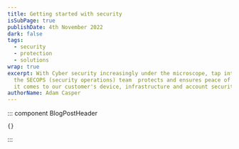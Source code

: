 ```yaml
---
title: Getting started with security
isSubPage: true
publishDate: 4th November 2022
dark: false
tags:
  - security
  - protection
  - solutions
wrap: true
excerpt: W﻿ith Cyber security increasingly under the microscope, tap into how
  the SECOPS (security operations) team  protects and ensures peace of mind when
  it comes to our customer's device, infrastructure and account security.
authorName: Adam Casper
---
```

::: component BlogPostHeader
~~~
{}
~~~

:::